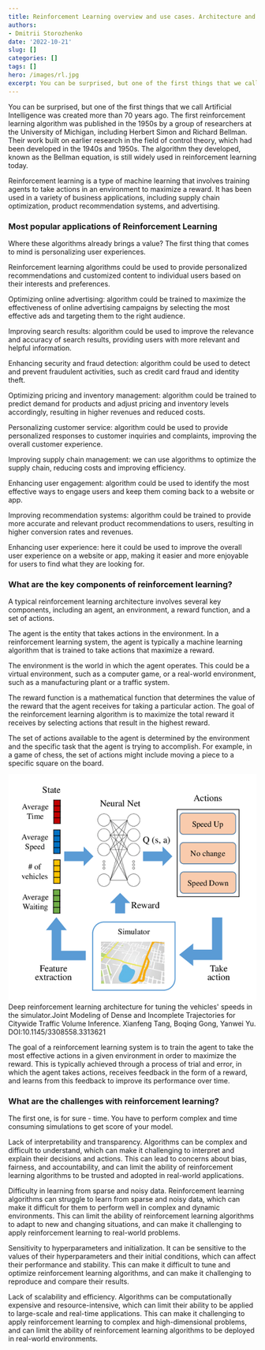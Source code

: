 ```yaml
---
title: Reinforcement Learning overview and use cases. Architecture and limitations
authors: 
- Dmitrii Storozhenko
date: '2022-10-21'
slug: []
categories: []
tags: []
hero: /images/rl.jpg
excerpt: You can be surprised, but one of the first things that we call Artificial Intelligence was created more than 70 years ago. The first reinforcement learning algorithm was published in the 1950s
---
```


You can be surprised, but one of the first things that we call Artificial Intelligence was created more than 70 years ago. The first reinforcement learning algorithm was published in the 1950s by a group of researchers at the University of Michigan, including Herbert Simon and Richard Bellman. Their work built on earlier research in the field of control theory, which had been developed in the 1940s and 1950s. The algorithm they developed, known as the Bellman equation, is still widely used in reinforcement learning today.

Reinforcement learning is a type of machine learning that involves training agents to take actions in an environment to maximize a reward. It has been used in a variety of business applications, including supply chain optimization, product recommendation systems, and advertising.

### Most popular applications of Reinforcement Learning

Where these algorithms already brings a value? The first thing that comes to mind is personalizing user experiences. 

Reinforcement learning algorithms could be used to provide personalized recommendations and customized content to individual users based on their interests and preferences.

Optimizing online advertising: algorithm could be trained to maximize the effectiveness of online advertising campaigns by selecting the most effective ads and targeting them to the right audience.

Improving search results: algorithm could be used to improve the relevance and accuracy of search results, providing users with more relevant and helpful information.

Enhancing security and fraud detection: algorithm could be used to detect and prevent fraudulent activities, such as credit card fraud and identity theft.

Optimizing pricing and inventory management: algorithm could be trained to predict demand for products and adjust pricing and inventory levels accordingly, resulting in higher revenues and reduced costs.

Personalizing customer service: algorithm could be used to provide personalized responses to customer inquiries and complaints, improving the overall customer experience.

Improving supply chain management: we can use algorithms to optimize the supply chain, reducing costs and improving efficiency.

Enhancing user engagement: algorithm could be used to identify the most effective ways to engage users and keep them coming back to a website or app.

Improving recommendation systems: algorithm could be trained to provide more accurate and relevant product recommendations to users, resulting in higher conversion rates and revenues.

Enhancing user experience: here it could be used to improve the overall user experience on a website or app, making it easier and more enjoyable for users to find what they are looking for.

### What are the key components of reinforcement learning?

A typical reinforcement learning architecture involves several key components, including an agent, an environment, a reward function, and a set of actions.

The agent is the entity that takes actions in the environment. In a reinforcement learning system, the agent is typically a machine learning algorithm that is trained to take actions that maximize a reward.

The environment is the world in which the agent operates. This could be a virtual environment, such as a computer game, or a real-world environment, such as a manufacturing plant or a traffic system.

The reward function is a mathematical function that determines the value of the reward that the agent receives for taking a particular action. The goal of the reinforcement learning algorithm is to maximize the total reward it receives by selecting actions that result in the highest reward.

The set of actions available to the agent is determined by the environment and the specific task that the agent is trying to accomplish. For example, in a game of chess, the set of actions might include moving a piece to a specific square on the board.

![](images/rl-sim.png)
Deep reinforcement learning architecture for tuning the vehicles' speeds in the simulator.Joint Modeling of Dense and Incomplete Trajectories for Citywide Traffic Volume Inference. Xianfeng Tang, Boqing Gong, Yanwei Yu. DOI:10.1145/3308558.3313621

The goal of a reinforcement learning system is to train the agent to take the most effective actions in a given environment in order to maximize the reward. This is typically achieved through a process of trial and error, in which the agent takes actions, receives feedback in the form of a reward, and learns from this feedback to improve its performance over time.

### What are the challenges with reinforcement learning?

The first one, is for sure - time. You have to perform complex and time consuming simulations to get score of your model.

Lack of interpretability and transparency. Algorithms can be complex and difficult to understand, which can make it challenging to interpret and explain their decisions and actions. This can lead to concerns about bias, fairness, and accountability, and can limit the ability of reinforcement learning algorithms to be trusted and adopted in real-world applications.

Difficulty in learning from sparse and noisy data. Reinforcement learning algorithms can struggle to learn from sparse and noisy data, which can make it difficult for them to perform well in complex and dynamic environments. This can limit the ability of reinforcement learning algorithms to adapt to new and changing situations, and can make it challenging to apply reinforcement learning to real-world problems.

Sensitivity to hyperparameters and initialization. It can be sensitive to the values of their hyperparameters and their initial conditions, which can affect their performance and stability. This can make it difficult to tune and optimize reinforcement learning algorithms, and can make it challenging to reproduce and compare their results.

Lack of scalability and efficiency. Algorithms can be computationally expensive and resource-intensive, which can limit their ability to be applied to large-scale and real-time applications. This can make it challenging to apply reinforcement learning to complex and high-dimensional problems, and can limit the ability of reinforcement learning algorithms to be deployed in real-world environments.

